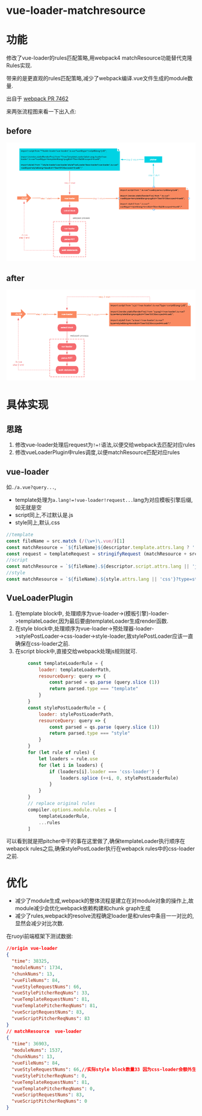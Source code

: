# vue-loader-matchresource
# 功能
修改了vue-loader的rules匹配策略,用webpack4 matchResource功能替代克隆Rules实现.

带来的是更直观的rules匹配策略,减少了webpack编译.vue文件生成的module数量.

出自于 [webpack PR 7462](https://github.com/webpack/webpack/pull/7462)

来两张流程图来看一下出入点:

## before
![image](./public/img.png)

## after
![image](./public/img_1.png)



# 具体实现
## 思路
1. 修改vue-loader处理后request为`!=!`语法,以便交给webpack去匹配对应rules
2. 修改vueLoaderPlugin中rules调度,以便matchResource匹配对应rules

## vue-loader
如`./a.vue?query...`,

* template处理为`a.lang!=!vue-loader!request...`lang为对应模板引擎后缀,如无就是空
* script同上,不过默认是.js
* style同上,默认.css

```javascript
//template
const fileName = src.match (/(\w+)\.vue/)[1]
const matchResource = `${fileName}${descriptor.template.attrs.lang ? '.' + descriptor.template.attrs.lang : ''}?type=template!=!vue-loader!`
const request = templateRequest = stringifyRequest (matchResource + src + query)
//script
const matchResource = `${fileName}.${descriptor.script.attrs.lang || 'js'}!=!vue-loader!`
//style
const matchResource = `${fileName}.${style.attrs.lang || 'css'}?type=style!=!vue-loader!`
```
## VueLoaderPlugin
1. 在template block中, 处理顺序为vue-loader->(模板引擎)-loader->templateLoader,因为最后要由templateLoader生成render函数.
2. 在style block中,处理顺序为vue-loader->预处理器-loader->stylePostLoader->css-loader->style-loader,故stylePostLoader应该一直确保在css-loader之前.
3. 在script block中,直接交给webpack处理js规则就可.

```javascript
        const templateLoaderRule = {
            loader: templateLoaderPath,
            resourceQuery: query => {
                const parsed = qs.parse (query.slice (1))
                return parsed.type === "template"
            }
        }
        const stylePostLoaderRule = {
            loader: stylePostLoaderPath,
            resourceQuery: query => {
                const parsed = qs.parse (query.slice (1))
                return parsed.type === "style"
            }
        }
        for (let rule of rules) {
            let loaders = rule.use
            for (let i in loaders) {
                if (loaders[i].loader === 'css-loader') {
                    loaders.splice (++i, 0, stylePostLoaderRule)
                }
            }
        }
        // replace original rules
        compiler.options.module.rules = [
            templateLoaderRule,
            ...rules
        ]
```
可以看到就是把pitcher中干的事在这里做了,确保templateLoader执行顺序在webapck rules之后,确保stylePostLoader执行在webapck rules中的css-loader之前.

# 优化
* 减少了module生成,webpack的整体流程是建立在对module对象的操作上,故module减少会优化webpack依赖构建和chunk graph生成
* 减少了rules,webpack的resolve流程确定loader是和rules中条目一一对比的,显然会减少对比次数.

在ruoyi前端框架下测试数据:

```json
//origin vue-loader
{
  "time": 38325,
  "moduleNums": 1734,
  "chunkNums": 13,
  "vueFileNums": 84,
  "vueStyleRequestNums": 66,
  "vueStylePitcherReqNums": 33,
  "vueTemplateRequestNums": 81,
  "vueTemplatePitcherReqNums": 81,
  "vueScriptRequestNums": 83,
  "vueScriptPitcherReqNums": 83
}
// matchResource  vue-loader 
{
  "time": 36903,
  "moduleNums": 1537,
  "chunkNums": 13,
  "vueFileNums": 84,
  "vueStyleRequestNums": 66,//实际style block数量33 因为css-loader会额外生成一次request
  "vueStylePitcherReqNums": 0,
  "vueTemplateRequestNums": 81,
  "vueTemplatePitcherReqNums": 0,
  "vueScriptRequestNums": 83,
  "vueScriptPitcherReqNums": 0
}
```
